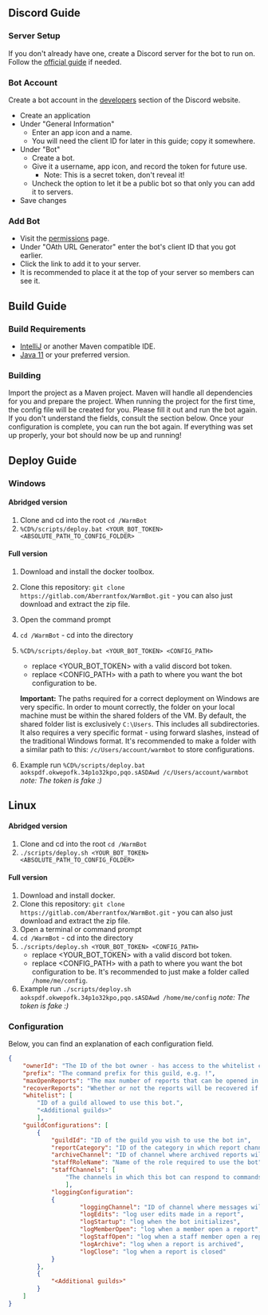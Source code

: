 ## Discord Guide

### Server Setup
If you don't already have one, create a Discord server for the bot to run on. 
Follow the [official guide](https://support.discordapp.com/hc/en-us/articles/204849977-How-do-I-create-a-server-) if needed.

### Bot Account
Create a bot account in the [developers](https://discordapp.com/developers/applications/me) section of the Discord website.
- Create an application
- Under "General Information" 
	- Enter an app icon and a name.
	- You will need the client ID for later in this guide; copy it somewhere.
- Under "Bot"
	- Create a bot.
	- Give it a username, app icon, and record the token for future use.
		- Note: This is a secret token, don't reveal it!
	- Uncheck the option to let it be a public bot so that only you can add it to servers.
- Save changes

### Add Bot
- Visit the [permissions](https://discordapi.com/permissions.html) page.
- Under "OAth URL Generator" enter the bot's client ID that you got earlier.
- Click the link to add it to your server.
- It is recommended to place it at the top of your server so members can see it.

## Build Guide

### Build Requirements

* [IntelliJ](https://www.jetbrains.com/idea/download/#section=windows) or another Maven compatible IDE.
* [Java 11](https://jdk.java.net/11/) or your preferred version.

### Building

Import the project as a Maven project. Maven will handle all dependencies for you and prepare the project.
When running the project for the first time, the config file will be created for you.
Please fill it out and run the bot again. If you don't understand the fields, consult the section below.
Once your configuration is complete, you can run the bot again.
If everything was set up properly, your bot should now be up and running!

## Deploy Guide

### Windows

#### Abridged version

1. Clone and cd into the root `cd /WarmBot`
2. `%CD%/scripts/deploy.bat <YOUR_BOT_TOKEN> <ABSOLUTE_PATH_TO_CONFIG_FOLDER>`

#### Full version

1. Download and install the docker toolbox.
2. Clone this repository: `git clone https://gitlab.com/Aberrantfox/WarmBot.git` - 
    you can also just download and extract the zip file.
3. Open the command prompt
4. `cd /WarmBot` - cd into the directory
5. `%CD%/scripts/deploy.bat <YOUR_BOT_TOKEN> <CONFIG_PATH>` 
    - replace <YOUR_BOT_TOKEN> with a valid discord bot token.
    - replace <CONFIG_PATH> with a path to where you want the bot configuration to be.
    
    **Important:** The paths required for a correct deployment on Windows are very specific.
    In order to mount correctly, the folder on your local machine must be within the shared folders of the VM.
    By default, the shared folder list is exclusively `C:\Users`. This includes all subdirectories. 
    It also requires a very specific format - using forward slashes, instead of the traditional Windows format.
    It's recommended to make a folder with a similar path to this: `/c/Users/account/warmbot` to store configurations.
    
6. Example run `%CD%/scripts/deploy.bat aokspdf.okwepofk.34p1o32kpo,pqo.sASDAwd /c/Users/account/warmbot`
   *note: The token is fake :)* 

## Linux

#### Abridged version

1. Clone and cd into the root `cd /WarmBot`
2. `./scripts/deploy.sh <YOUR_BOT_TOKEN> <ABSOLUTE_PATH_TO_CONFIG_FOLDER>`

#### Full version

1. Download and install docker.
2. Clone this repository: `git clone https://gitlab.com/Aberrantfox/WarmBot.git` -
    you can also just download and extract the zip file.
3. Open a terminal or command prompt
4. `cd /WarmBot` - cd into the directory
5. `./scripts/deploy.sh <YOUR_BOT_TOKEN> <CONFIG_PATH>` 
    - replace <YOUR_BOT_TOKEN> with a valid discord bot token.
    - replace <CONFIG_PATH> with a path to where you want the bot configuration to be.
      It's recommended to just make a folder called `/home/me/config`.
6. Example run `./scripts/deploy.sh aokspdf.okwepofk.34p1o32kpo,pqo.sASDAwd /home/me/config`
   *note: The token is fake :)* 

### Configuration

Below, you can find an explanation of each configuration field.

```json
{
	"ownerId": "The ID of the bot owner - has access to the whitelist commands",
	"prefix": "The command prefix for this guild, e.g. !",
	"maxOpenReports": "The max number of reports that can be opened in any configured guild",
	"recoverReports": "Whether or not the reports will be recovered if the bot goes offline. Saves to disk if true",
	"whitelist": [
	    "ID of a guild allowed to use this bot.", 
	    "<Additional guilds>"
        ],
	"guildConfigurations": [
	    {
	        "guildId": "ID of the guild you wish to use the bot in",
	        "reportCategory": "ID of the category in which report channels will be created",
	        "archiveChannel": "ID of channel where archived reports will be sent",
	        "staffRoleName": "Name of the role required to use the bot",
	        "staffChannels": [
                "The channels in which this bot can respond to commands. Includes the report category automatically."
                ],
	        "loggingConfiguration": 
	        {
                    "loggingChannel": "ID of channel where messages will be logged",
                    "logEdits": "log user edits made in a report",
                    "logStartup": "log when the bot initializes",
                    "logMemberOpen": "log when a member open a report",
                    "logStaffOpen": "log when a staff member open a report",
                    "logArchive": "log when a report is archived",
                    "logClose": "log when a report is closed"
	        }
	    },
	    {
	        "<Additional guilds>"
	    }
	]
}
```